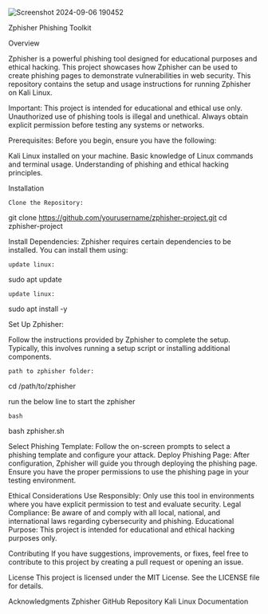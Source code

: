 
![Screenshot 2024-09-06 190452](https://github.com/user-attachments/assets/ed51f7cc-69d3-44ad-ab3d-15716352a192)




Zphisher Phishing Toolkit




Overview

Zphisher is a powerful phishing tool designed for educational purposes and ethical hacking. This project showcases how Zphisher can be used to create phishing pages to demonstrate vulnerabilities in web security. This repository contains the setup and usage instructions for running Zphisher on Kali Linux.

Important: 
This project is intended for educational and ethical use only. Unauthorized use of phishing tools is illegal and unethical. Always obtain explicit permission before testing any systems or networks.


Prerequisites: Before you begin, ensure you have the following:

Kali Linux installed on your machine.
Basic knowledge of Linux commands and terminal usage.
Understanding of phishing and ethical hacking principles.


Installation



    Clone the Repository:

git clone https://github.com/yourusername/zphisher-project.git
cd zphisher-project


Install Dependencies:
Zphisher requires certain dependencies to be installed. You can install them using:

    update linux:
sudo apt update

    update linux:
sudo apt install -y 





Set Up Zphisher:

Follow the instructions provided by Zphisher to complete the setup. Typically, this involves running a setup script or installing additional components.

    path to zphisher folder:
cd /path/to/zphisher

run the below line to start the zphisher

    bash
bash zphisher.sh


Select Phishing Template:
Follow the on-screen prompts to select a phishing template and configure your attack.
Deploy Phishing Page:
After configuration, Zphisher will guide you through deploying the phishing page. Ensure you have the proper permissions to use the phishing page in your testing environment.




Ethical Considerations
Use Responsibly: Only use this tool in environments where you have explicit permission to test and evaluate security.
Legal Compliance: Be aware of and comply with all local, national, and international laws regarding cybersecurity and phishing.
Educational Purpose: This project is intended for educational and ethical hacking purposes only.



Contributing
If you have suggestions, improvements, or fixes, feel free to contribute to this project by creating a pull request or opening an issue.



License
This project is licensed under the MIT License. See the LICENSE file for details.



Acknowledgments
Zphisher GitHub Repository
Kali Linux Documentation
